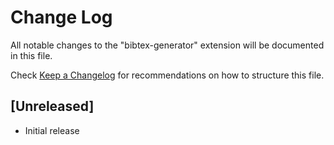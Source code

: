 # Change Log

All notable changes to the "bibtex-generator" extension will be documented in this file.

Check [Keep a Changelog](http://keepachangelog.com/) for recommendations on how to structure this file.

## [Unreleased]

- Initial release